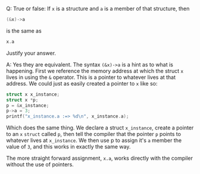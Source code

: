 Q: True or false: If `x` is a structure and `a` is a member of that structure,
then

```c
(&x)->a
```

is the same as

```c
x.a
```

Justify your answer.

A: Yes they are equivalent. The syntax `(&x)->a` is a hint as to what is
happening. First we reference the memory address at which the struct `x` lives
in using the `&` operator. This is a pointer to whatever lives at that address.
We could just as easily created a pointer to `x` like so:

```c
struct x x_instance;
struct x *p;
p = &x_instance;
p->a = 3;
printf("x_instance.a :=> %d\n", x_instance.a);
```

Which does the same thing. We declare a struct `x_instance`, create a pointer to
an `x` `struct` called `p`, then tell the compiler that the pointer `p` points
to whatever lives at `x_instance`. We then use p to assign it's `a` member the
value of `3`, and this works in exactly the same way.

The more straight forward assignment, `x.a`, works directly with the compiler
without the use of pointers.
